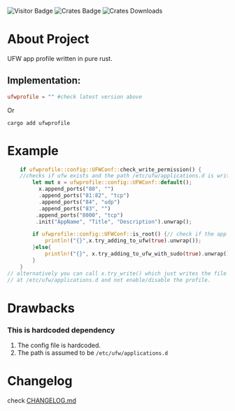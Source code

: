 ![Visitor Badge](https://visitor-badge.laobi.icu/badge?page_id=rust-ufw-app-profile)
![Crates Badge](https://img.shields.io/crates/v/ufwprofile)
![Crates Downloads](https://img.shields.io/crates/d/ufwprofile)

# About Project
UFW app profile written in pure rust.

## Implementation:
```toml
ufwprofile = "" #check latest version above
```
Or
```
cargo add ufwprofile
```

# Example
```rust
    if ufwprofile::config::UFWConf::check_write_permission() {
    //checks if ufw exists and the path /etc/ufw/applications.d is writable
        let mut x = ufwprofile::config::UFWConf::default();
          x.append_ports("80", "")
          .append_ports("81:82", "tcp")
          .append_ports("84", "udp")
          .append_ports("83", "")
         .append_ports("8000", "tcp")
         .init("AppName", "Title", "Description").unwrap();

        if ufwprofile::config::UFWConf::is_root() {// check if the app has root permission.
            println!("{}",x.try_adding_to_ufw(true).unwrap());
        }else{
            println!("{}", x.try_adding_to_ufw_with_sudo(true).unwrap());
        }
    }
// alternatively you can call x.try_write() which just writes the file 
// at /etc/ufw/applications.d and not enable/disable the profile.

```
# Drawbacks
### This is hardcoded dependency
1. The config file is hardcoded.
2. The path is assumed to be `/etc/ufw/applications.d`

# Changelog
check [CHANGELOG.md](CHANGELOG.md)